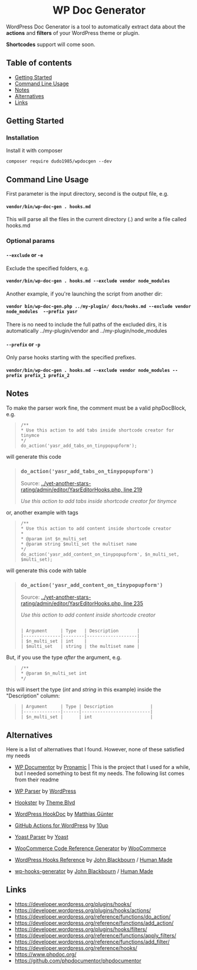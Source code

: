 <h1 align="center">WP Doc Generator</h1>

WordPress Doc Generator is a tool to automatically extract data about the __actions__ and __filters__ of your WordPress theme or plugin.

__Shortcodes__ support will come soon.


## Table of contents

- [Getting Started](#getting-started)
- [Command Line Usage](#command-line-usage)
- [Notes](#notes)
- [Alternatives](#alternatives)
- [Links](#links)

## Getting Started

### Installation

Install it with composer

```
composer require dudo1985/wpdocgen --dev
```

## Command Line Usage

First parameter is the input directory, second is the output file, e.g.

#### `vendor/bin/wp-doc-gen . hooks.md`

This will parse all the files in the current directory (.) and write a file called hooks.md

### Optional params
#### `--exclude` or `-e`

Exclude the specified folders,  e.g.
#### `vendor/bin/wp-doc-gen . hooks.md --exclude vendor node_modules`

Another example, if you're launching the script from another dir:
#### `vendor bin/wp-doc-gen.php ../my-plugin/ docs/hooks.md --exclude vendor node_modules  --prefix yasr`

There is no need to include the full paths of the excluded dirs, it is automatically ../my-plugin/vendor and 
../my-plugin/node_modules

#### `--prefix` or `-p`
Only parse hooks starting with the specified prefixes.

#### `vendor/bin/wp-doc-gen . hooks.md --exclude vendor node_modules --prefix prefix_1 prefix_2`

## Notes
To make the parser work fine, the comment must be a valid phpDocBlock, e.g.

> ```
> /**
> * Use this action to add tabs inside shortcode creator for tinymce
> */
> do_action('yasr_add_tabs_on_tinypopupform');
> ```

will generate this code

>### `do_action('yasr_add_tabs_on_tinypopupform')`
>Source: [../yet-another-stars-rating/admin/editor/YasrEditorHooks.php, line 219](../yet-another-stars-rating/admin/editor//YasrEditorHooks.php:219)
>
>*Use this action to add tabs inside shortcode creator for tinymce*

or, another example with tags

> ``` 
> /**
> * Use this action to add content inside shortcode creator
> *
> * @param int $n_multi_set
> * @param string $multi_set the multiset name
> */
> do_action('yasr_add_content_on_tinypopupform', $n_multi_set, $multi_set);
>```

will generate this code with table

> ### `do_action('yasr_add_content_on_tinypopupform')`
>
> Source: [../yet-another-stars-rating/admin/editor/YasrEditorHooks.php, line 235](../yet-another-stars-rating/admin/editor/YasrEditorHooks.php:235)
> 
> *Use this action to add content inside shortcode creator*
> ```
>
> | Argument     | Type   | Description       |
> |--------------|--------|-------------------|
> | $n_multi_set | int    |                   |
> | $multi_set   | string | the multiset name |
> ```


But, if you use the type *after* the argument, e.g.

> 
> ```
> /**
> * @param $n_multi_set int
> */
> ```
>

this will insert the type (*int* and *string* in this example) inside the "Description" column:

> 
> ```
> | Argument     | Type | Description              |
> |--------------|------|--------------------------|
> | $n_multi_set |      | int                      |
> ```
>

## Alternatives
Here is a list of alternatives that I found. However, none of these satisfied my needs

- [WP Documentor](https://github.com/pronamic/wp-documentor/) by [Pronamic](https://github.com/pronamic)
| This is the project that I used for a while, but I needed something to best fit my needs. The following list comes
from their readme

- [WP Parser](https://github.com/WordPress/phpdoc-parser) by [WordPress](https://github.com/WordPress)
- [Hookster](https://github.com/themeblvd/hookster) by [Theme Blvd](https://github.com/themeblvd)
- [WordPress HookDoc](https://github.com/matzeeable/wp-hookdoc) by [Matthias Günter](https://github.com/matzeeable)
- [GitHub Actions for WordPress](https://github.com/10up/actions-wordpress/blob/stable/hookdocs-workflow.md) by [10up](https://github.com/10up)
- [Yoast Parser](https://github.com/Yoast/code-documentation-extractor) by [Yoast](https://github.com/Yoast)
- [WooCommerce Code Reference Generator](https://github.com/woocommerce/code-reference) by [WooCommerce](https://github.com/woocommerce)
- [WordPress Hooks Reference](https://github.com/johnbillion/wp-hooks) by [John Blackbourn](https://github.com/johnbillion) / [Human Made](https://github.com/humanmade)
- [wp-hooks-generator](https://github.com/johnbillion/wp-hooks-generator) by [John Blackbourn](https://github.com/johnbillion) / [Human Made](https://github.com/humanmade)

## Links

- https://developer.wordpress.org/plugins/hooks/
- https://developer.wordpress.org/plugins/hooks/actions/
- https://developer.wordpress.org/reference/functions/do_action/
- https://developer.wordpress.org/reference/functions/add_action/
- https://developer.wordpress.org/plugins/hooks/filters/
- https://developer.wordpress.org/reference/functions/apply_filters/
- https://developer.wordpress.org/reference/functions/add_filter/
- https://developer.wordpress.org/reference/hooks/
- https://www.phpdoc.org/
- https://github.com/phpdocumentor/phpdocumentor
